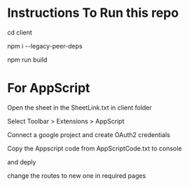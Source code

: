 # Instructions To Run this repo

cd client

npm i --legacy-peer-deps

npm run build

# For AppScript

Open the sheet in the SheetLink.txt in client folder

Select Toolbar > Extensions > AppScript

Connect a google project and create OAuth2 credentials

Copy the Appscript code from AppScriptCode.txt to console

and deply

change the routes to new one in required pages


